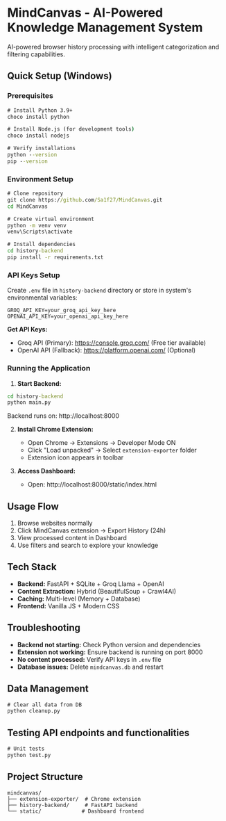 # MindCanvas - AI-Powered Knowledge Management System

AI-powered browser history processing with intelligent categorization and filtering capabilities.

## Quick Setup (Windows)

### Prerequisites
```cmd
# Install Python 3.9+
choco install python

# Install Node.js (for development tools)
choco install nodejs

# Verify installations
python --version
pip --version
```

### Environment Setup
```cmd
# Clone repository
git clone https://github.com/Sa1f27/MindCanvas.git
cd MindCanvas

# Create virtual environment
python -m venv venv
venv\Scripts\activate

# Install dependencies
cd history-backend
pip install -r requirements.txt
```

### API Keys Setup
Create `.env` file in `history-backend` directory or store in system's environmental variables:
```
GROQ_API_KEY=your_groq_api_key_here
OPENAI_API_KEY=your_openai_api_key_here
```

**Get API Keys:**
- Groq API (Primary): https://console.groq.com/ (Free tier available)
- OpenAI API (Fallback): https://platform.openai.com/ (Optional)

### Running the Application

1. **Start Backend:**
```cmd
cd history-backend
python main.py
```
Backend runs on: http://localhost:8000

2. **Install Chrome Extension:**
   - Open Chrome → Extensions → Developer Mode ON
   - Click "Load unpacked" → Select `extension-exporter` folder
   - Extension icon appears in toolbar

3. **Access Dashboard:**
   - Open: http://localhost:8000/static/index.html

## Usage Flow
1. Browse websites normally
2. Click MindCanvas extension → Export History (24h)
3. View processed content in Dashboard
4. Use filters and search to explore your knowledge

## Tech Stack
- **Backend:** FastAPI + SQLite + Groq Llama + OpenAI
- **Content Extraction:** Hybrid (BeautifulSoup + Crawl4AI)
- **Caching:** Multi-level (Memory + Database)
- **Frontend:** Vanilla JS + Modern CSS

## Troubleshooting
- **Backend not starting:** Check Python version and dependencies
- **Extension not working:** Ensure backend is running on port 8000
- **No content processed:** Verify API keys in `.env` file
- **Database issues:** Delete `mindcanvas.db` and restart

## Data Management
```cmd
# Clear all data from DB
python cleanup.py
```

## Testing API endpoints and functionalities
```cmd
# Unit tests
python test.py
```

## Project Structure
```
mindcanvas/
├── extension-exporter/  # Chrome extension
├── history-backend/     # FastAPI backend
└── static/             # Dashboard frontend
```
